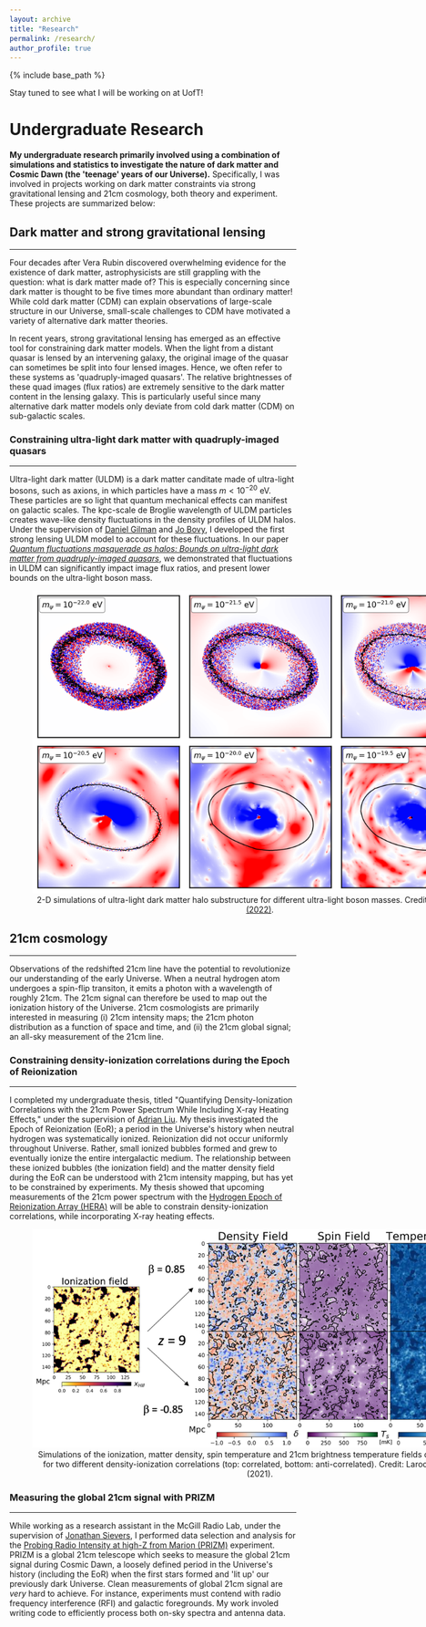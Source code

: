 ```yaml
---
layout: archive
title: "Research"
permalink: /research/
author_profile: true
---
```


{% include base_path %}

Stay tuned to see what I will be working on at UofT!

# Undergraduate Research

**My undergraduate research primarily involved using a combination of simulations and statistics to investigate the nature of dark matter and Cosmic Dawn (the 'teenage' years of our Universe).** Specifically, I was involved in projects working on dark matter constraints via strong gravitational lensing and 21cm cosmology, both theory and experiment. These projects are summarized below:

## Dark matter and strong gravitational lensing
----

Four decades after Vera Rubin discovered overwhelming evidence for the existence of dark matter, astrophysicists are still grappling with the question: what is dark matter made of? This is especially concerning since dark matter is thought to be five times more abundant than ordinary matter! While cold dark matter (CDM) can explain observations of large-scale structure in our Universe, small-scale challenges to CDM have motivated a variety of alternative dark matter theories.

In recent years, strong gravitational lensing has emerged as an effective tool for constraining dark matter models. When the light from a distant quasar is lensed by an intervening galaxy, the original image of the quasar can sometimes be split into four lensed images. Hence, we often refer to these systems as 'quadruply-imaged quasars'. The relative brightnesses of these quad images (flux ratios) are extremely sensitive to the dark matter content in the lensing galaxy. This is particularly useful since many alternative dark matter models only deviate from cold dark matter (CDM) on sub-galactic scales.

### Constraining ultra-light dark matter with quadruply-imaged quasars
----
Ultra-light dark matter (ULDM) is a dark matter canditate made of ultra-light bosons, such as axions, in which particles have a mass $m<10^{-20}$ eV. These particles are so light that quantum mechanical effects can manifest on galactic scales. The kpc-scale de Broglie wavelength of ULDM particles creates wave-like density fluctuations in the density profiles of ULDM halos. Under the supervision of [Daniel Gilman](https://www.astro.utoronto.ca/~gilman/) and [Jo Bovy](https://astro.utoronto.ca/~bovy/), I developed the first strong lensing ULDM model to account for these fluctuations. In our paper [_Quantum fluctuations masquerade as halos: Bounds on ultra-light dark matter from quadruply-imaged quasars_](https://arxiv.org/abs/2206.11269), we demonstrated that fluctuations in ULDM can significantly impact image flux ratios, and present lower bounds on the ultra-light boson mass.

<center>
  <figure style="width:800px">
	  <img src="/images/uldm_sims.png" alt="ULDM simulations">
	  <figcaption>2-D simulations of ultra-light dark matter halo substructure for different ultra-light boson masses. Credit: <a href="https://ui.adsabs.harvard.edu/abs/2022arXiv220611269L/abstract">Laroche et al. (2022)</a>.</figcaption>
      </figure>
        </center>

## 21cm cosmology
----
Observations of the redshifted 21cm line have the potential to revolutionize our understanding of the early Universe. When a neutral hydrogen atom undergoes a spin-flip transiton, it emits a photon with a wavelength of roughly 21cm. The 21cm signal can therefore be used to map out the ionization history of the Universe. 21cm cosmologists are primarily interested in measuring (i) 21cm intensity maps; the 21cm photon distribution as a function of space and time, and (ii) the 21cm global signal; an all-sky measurement of the 21cm line. 

### Constraining density-ionization correlations during the Epoch of Reionization
----
I completed my undergraduate thesis, titled "Quantifying Density-Ionization Correlations with the 21cm Power Spectrum While Including X-ray Heating Effects," under the supervision of [Adrian Liu](http://www.physics.mcgill.ca/~acliu/). My thesis investigated the Epoch of Reionization (EoR); a period in the Universe's history when neutral hydrogen was systematically ionized. Reionization did not occur uniformly throughout Universe. Rather, small ionized bubbles formed and grew to eventually ionize the entire intergalactic medium. The relationship between these ionized bubbles (the ionization field) and the matter density field during the EoR can be understood with 21cm intensity mapping, but has yet to be constrained by experiments. My thesis showed that upcoming measurements of the 21cm power spectrum with the [Hydrogen Epoch of Reionization Array (HERA)](https://reionization.org/) will be able to constrain density-ionization correlations, while incorporating X-ray heating effects.

<center>
  <figure style="width:800px">
	  <img src="/images/eor_sims.png" alt="ULDM simulations">
	  <figcaption>Simulations of the ionization, matter density, spin temperature and 21cm brightness temperature fields during the EoR, for two different density-ionization correlations (top: correlated, bottom: anti-correlated). Credit: Laroche & Banghal (2021).</figcaption>
      </figure>
        </center>

### Measuring the global 21cm signal with PRIZM
----
While working as a research assistant in the McGill Radio Lab, under the supervision of [Jonathan Sievers](https://www.physics.mcgill.ca/~sievers/), I performed data selection and analysis for the [Probing Radio Intensity at high-Z from Marion (PRIZM)](https://arxiv.org/abs/1806.09531) experiment. PRIZM is a global 21cm telescope which seeks to measure the global 21cm signal during Cosmic Dawn, a loosely defined period in the Universe's history (including the EoR) when the first stars formed and 'lit up' our previously dark Universe. Clean measurements of global 21cm signal are _very_ hard to achieve. For instance, experiments must contend with radio frequency interference (RFI) and galactic foregrounds. My work involed writing code to efficiently process both on-sky spectra and antenna data.
